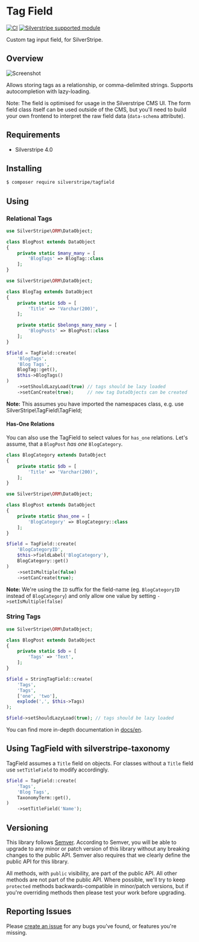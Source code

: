 # Tag Field

[![CI](https://github.com/silverstripe/silverstripe-tagfield/actions/workflows/ci.yml/badge.svg)](https://github.com/silverstripe/silverstripe-tagfield/actions/workflows/ci.yml)
[![Silverstripe supported module](https://img.shields.io/badge/silverstripe-supported-0071C4.svg)](https://www.silverstripe.org/software/addons/silverstripe-commercially-supported-module-list/)

Custom tag input field, for SilverStripe.

## Overview

![Screenshot](docs/en/screenshot.png)

Allows storing tags as a relationship, or comma-delimited strings.
Supports autocompletion with lazy-loading.

Note: The field is optimised for usage in the Silverstripe CMS UI.
The form field class itself can be used outside of the CMS,
but you'll need to build your own frontend to interpret the raw field data (`data-schema` attribute).

## Requirements

* Silverstripe 4.0

## Installing

```sh
$ composer require silverstripe/tagfield
```

## Using

### Relational Tags

```php
use SilverStripe\ORM\DataObject;

class BlogPost extends DataObject
{
    private static $many_many = [
        'BlogTags' => BlogTag::class
    ];
}
```

```php
use SilverStripe\ORM\DataObject;

class BlogTag extends DataObject
{
    private static $db = [
        'Title' => 'Varchar(200)',
    ];

    private static $belongs_many_many = [
        'BlogPosts' => BlogPost::class
    ];
}
```

```php
$field = TagField::create(
    'BlogTags',
    'Blog Tags',
    BlogTag::get(),
    $this->BlogTags()
)
    ->setShouldLazyLoad(true) // tags should be lazy loaded
    ->setCanCreate(true);     // new tag DataObjects can be created
```
**Note:** This assumes you have imported the namespaces class, e.g. use
SilverStripe\TagField\TagField;

#### Has-One Relations

You can also use the TagField to select values for `has_one` relations.
Let's assume, that a `BlogPost` *has one* `BlogCategory`.

```php
class BlogCategory extends DataObject
{
    private static $db = [
        'Title' => 'Varchar(200)',
    ];
}
```

```php
use SilverStripe\ORM\DataObject;

class BlogPost extends DataObject
{
    private static $has_one = [
        'BlogCategory' => BlogCategory::class
    ];
}
```

```php
$field = TagField::create(
    'BlogCategoryID',
    $this->fieldLabel('BlogCategory'),
    BlogCategory::get()
)
    ->setIsMultiple(false)
    ->setCanCreate(true);
```

**Note:** We're using the `ID` suffix for the field-name (eg. `BlogCategoryID` instead of `BlogCategory`) and
only allow one value by setting `->setIsMultiple(false)`

### String Tags

```php
use SilverStripe\ORM\DataObject;

class BlogPost extends DataObject
{
    private static $db = [
        'Tags' => 'Text',
    ];
}
```

```php
$field = StringTagField::create(
    'Tags',
    'Tags',
    ['one', 'two'],
    explode(',', $this->Tags)
);

$field->setShouldLazyLoad(true); // tags should be lazy loaded
```

You can find more in-depth documentation in [docs/en](docs/en/introduction.md).

## Using TagField with silverstripe-taxonomy

TagField assumes a `Title` field on objects. For classes without a `Title` field
use `setTitleField` to modify accordingly.

```php
$field = TagField::create(
    'Tags',
    'Blog Tags',
    TaxonomyTerm::get(),
)
    ->setTitleField('Name');
```

## Versioning

This library follows [Semver](http://semver.org). According to Semver, you will
be able to upgrade to any minor or patch version of this library without any
breaking changes to the public API. Semver also requires that we clearly define
the public API for this library.

All methods, with `public` visibility, are part of the public API. All other
methods are not part of the public API. Where possible, we'll try to keep
`protected` methods backwards-compatible in minor/patch versions, but if you're
overriding methods then please test your work before upgrading.

## Reporting Issues

Please [create an
issue](http://github.com/silverstripe/silverstripe-tagfield/issues) for any bugs
you've found, or features you're missing.
